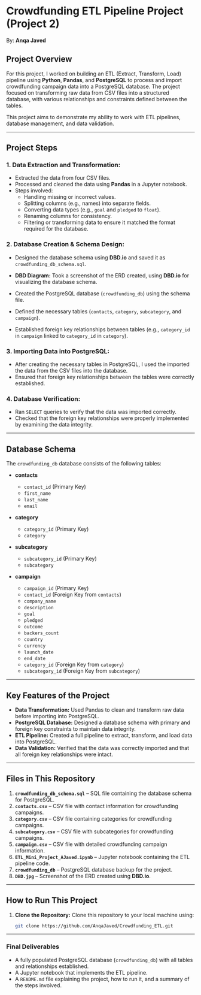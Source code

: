 # Crowdfunding ETL Pipeline Project (Project 2)
By: **Anqa Javed**

## Project Overview
For this project, I worked on building an ETL (Extract, Transform, Load) pipeline using **Python**, **Pandas**, and **PostgreSQL** to process and import crowdfunding campaign data into a PostgreSQL database. The project focused on transforming raw data from CSV files into a structured database, with various relationships and constraints defined between the tables.

This project aims to demonstrate my ability to work with ETL pipelines, database management, and data validation.

---

## Project Steps

### 1. **Data Extraction and Transformation**:
   - Extracted the data from four CSV files.
   - Processed and cleaned the data using **Pandas** in a Jupyter notebook.
   - Steps involved:
     - Handling missing or incorrect values.
     - Splitting columns (e.g., names) into separate fields.
     - Converting data types (e.g., `goal` and `pledged` to `float`).
     - Renaming columns for consistency.
     - Filtering or transforming data to ensure it matched the format required for the database.

### 2. **Database Creation & Schema Design**:
   - Designed the database schema using **DBD.io** and saved it as `crowdfunding_db_schema.sql`.
   - **DBD Diagram:** Took a screenshot of the ERD created, using **DBD.io** for visualizing the database schema.
  

   - Created the PostgreSQL database (`crowdfunding_db`) using the schema file.
   - Defined the necessary tables (`contacts`, `category`, `subcategory`, and `campaign`).
   - Established foreign key relationships between tables (e.g., `category_id` in `campaign` linked to `category_id` in `category`).

### 3. **Importing Data into PostgreSQL**:
   - After creating the necessary tables in PostgreSQL, I used the imported the data from the CSV files into the database.
   - Ensured that foreign key relationships between the tables were correctly established.

### 4. **Database Verification**:
   - Ran `SELECT` queries to verify that the data was imported correctly.
   - Checked that the foreign key relationships were properly implemented by examining the data integrity.

---

## Database Schema

The `crowdfunding_db` database consists of the following tables:

- **contacts**
  - `contact_id` (Primary Key)
  - `first_name`
  - `last_name`
  - `email`
  
- **category**
  - `category_id` (Primary Key)
  - `category`
  
- **subcategory**
  - `subcategory_id` (Primary Key)
  - `subcategory`
  
- **campaign**
  - `campaign_id` (Primary Key)
  - `contact_id` (Foreign Key from `contacts`)
  - `company_name`
  - `description`
  - `goal`
  - `pledged`
  - `outcome`
  - `backers_count`
  - `country`
  - `currency`
  - `launch_date`
  - `end_date`
  - `category_id` (Foreign Key from `category`)
  - `subcategory_id` (Foreign Key from `subcategory`)

---

## Key Features of the Project

- **Data Transformation:** Used Pandas to clean and transform raw data before importing into PostgreSQL.
- **PostgreSQL Database:** Designed a database schema with primary and foreign key constraints to maintain data integrity.
- **ETL Pipeline:** Created a full pipeline to extract, transform, and load data into PostgreSQL.
- **Data Validation:** Verified that the data was correctly imported and that all foreign key relationships were intact.

---

## Files in This Repository

1. **`crowdfunding_db_schema.sql`** – SQL file containing the database schema for PostgreSQL.
2. **`contacts.csv`** – CSV file with contact information for crowdfunding campaigns.
3. **`category.csv`** – CSV file containing categories for crowdfunding campaigns.
4. **`subcategory.csv`** – CSV file with subcategories for crowdfunding campaigns.
5. **`campaign.csv`** – CSV file with detailed crowdfunding campaign information.
6. **`ETL_Mini_Project_AJaved.ipynb`** – Jupyter notebook containing the ETL pipeline code.
7. **`crowdfunding_db`** – PostgreSQL database backup for the project.
8. **`DBD.jpg`** – Screenshot of the ERD created using **DBD.io**.

---

## How to Run This Project

1. **Clone the Repository:**
   Clone this repository to your local machine using:
   ```bash
   git clone https://github.com/AnqaJaved/Crowdfunding_ETL.git
----

### Final Deliverables
- A fully populated PostgreSQL database (`crowdfunding_db`) with all tables and relationships established.
- A Jupyter notebook that implements the ETL pipeline.
- A `README.md` file explaining the project, how to run it, and a summary of the steps involved.
